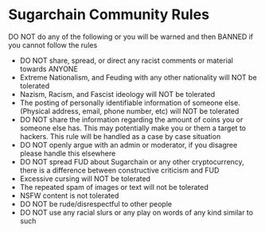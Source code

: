 # Sugarchain Community Rules

DO NOT do any of the following or you will be warned and then BANNED if you cannot follow the rules
- DO NOT share, spread, or direct any racist comments or material towards ANYONE
- Extreme Nationalism, and Feuding with any other nationality will NOT be tolerated
- Nazism, Racism, and Fascist ideology will NOT be tolerated
- The posting of personally identifiable information of someone else. (Physical address, email, phone number, etc) will NOT be tolerated
- DO NOT share the information regarding the amount of coins you or someone else has. This may potentially make you or them a target to hackers. This rule will be handled as a case by case situation
- DO NOT openly argue with an admin or moderator, if you disagree please handle this elsewhere
- DO NOT spread FUD about Sugarchain or any other cryptocurrency, there is a difference between constructive criticism and FUD
- Excessive cursing will NOT be tolerated
- The repeated spam of images or text will not be tolerated
- NSFW content is not tolerated
- DO NOT be rude/disrespectful to other people
- DO NOT use any racial slurs or any play on words of any kind similar to such
